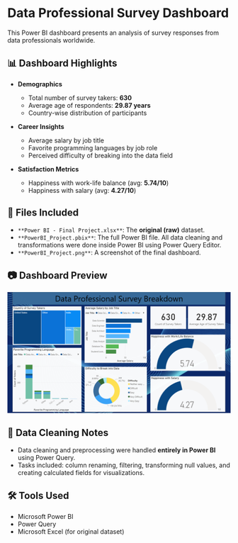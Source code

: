 # Data Professional Survey Dashboard

This Power BI dashboard presents an analysis of survey responses from data professionals worldwide.

## 📊 Dashboard Highlights

- **Demographics**
  - Total number of survey takers: **630**
  - Average age of respondents: **29.87 years**
  - Country-wise distribution of participants

- **Career Insights**
  - Average salary by job title
  - Favorite programming languages by job role
  - Perceived difficulty of breaking into the data field

- **Satisfaction Metrics**
  - Happiness with work-life balance (avg: **5.74/10**)
  - Happiness with salary (avg: **4.27/10**)

## 📁 Files Included

- `**Power BI - Final Project.xlsx**`: The **original (raw)** dataset.
- `**PowerBI_Project.pbix**`: The full Power BI file. All data cleaning and transformations were done inside Power BI using Power Query Editor.
- `**PowerBI_Project.png**`: A screenshot of the final dashboard.

## 📷 Dashboard Preview

![Power BI Dashboard](PowerBI_Project.png)

## 🧹 Data Cleaning Notes

- Data cleaning and preprocessing were handled **entirely in Power BI** using Power Query.
- Tasks included: column renaming, filtering, transforming null values, and creating calculated fields for visualizations.

## 🛠️ Tools Used

- Microsoft Power BI
- Power Query
- Microsoft Excel (for original dataset)
